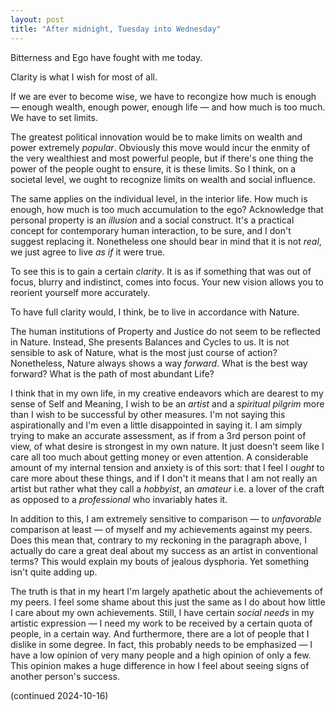 ```yaml
---
layout: post
title: "After midnight, Tuesday into Wednesday"
---
```


Bitterness and Ego have fought with me today.

Clarity is what I wish for most of all.

If we are ever to become wise, we have to recongize how much is enough — enough
wealth, enough power, enough life — and how much is too much. We have to set 
limits.

The greatest political innovation would be to make limits on wealth
and power extremely *popular*. Obviously this move would incur the enmity of the
very wealthiest and most powerful people, but if there's one thing the power of
the people ought to ensure, it is these limits. So I think, on a societal level,
we ought to recognize limits on wealth and social influence.

The same applies on the individual level, in the interior life. How much is 
enough, how much is too much accumulation to the ego? Acknowledge that personal
property is an *illusion* and a social construct. It's a practical concept for
contemporary human interaction, to be sure, and I don't suggest replacing it.
Nonetheless one should bear in mind that it is not *real*, we just agree
to live *as if* it were true.

To see this is to gain a certain *clarity*. It is as if something that was out
of focus, blurry and indistinct, comes into focus. Your new vision allows you
to reorient yourself more accurately.

To have full clarity would, I think, be to live in accordance with Nature.

The human institutions of Property and Justice do not seem to be reflected in
Nature. Instead, She presents Balances and Cycles to us. It is not sensible to
ask of Nature, what is the most just course of action? Nonetheless, Nature
always shows a way *forward*. What is the best way forward? What is the path of
most abundant Life?

I think that in my own life, in my creative endeavors which are dearest to my
sense of Self and Meaning, I wish to be an *artist* and a *spiritual pilgrim*
more than I wish to be successful by other measures. I'm not saying this 
aspirationally and I'm even a little disappointed in saying it. I am simply 
trying to make an accurate assessment, as if from a 3rd person point of view,
of what desire is strongest in my own nature. It just doesn't seem like I care
all too much about getting money or even attention. A considerable amount of my
internal tension and anxiety is of this sort: that I feel I *ought* to care
more about these things, and if I don't it means that I am not really an artist
but rather what they call a *hobbyist*, an *amateur* i.e. a lover of the craft
as opposed to a *professional* who invariably hates it.

In addition to this, I am extremely sensitive to comparison — to *unfavorable*
comparison at least — of myself and my achievements against my peers. Does this
mean that, contrary to my reckoning in the paragraph above, I actually do care
a great deal about my success as an artist in conventional terms? This would
explain my bouts of jealous dysphoria. Yet something isn't quite adding up.

The truth is that in my heart I'm largely apathetic about the achievements of
my peers. I feel some shame about this just the same as I do about how little I
care about my own achievements. Still, I have certain *social needs* in my 
artistic expression — I need my work to be received by a certain quota of 
people, in a certain way. And furthermore, there are a lot of people that I 
dislike in some degree. In fact, this probably needs to be emphasized — I have
a low opinion of very many people and a high opinion of only a few. This opinion
makes a huge difference in how I feel about seeing signs of another person's
success. 

(continued 2024-10-16)